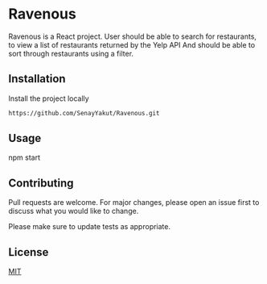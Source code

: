 # Ravenous
Ravenous is a React project.
User should be able to search for restaurants, to view a list of restaurants returned by the Yelp API
And should be able to sort through restaurants using a filter.

## Installation

Install the project locally
```bash
https://github.com/SenayYakut/Ravenous.git
```

## Usage
npm start

## Contributing
Pull requests are welcome. For major changes, please open an issue first to discuss what you would like to change.

Please make sure to update tests as appropriate.

## License
[MIT](https://choosealicense.com/licenses/mit/)


